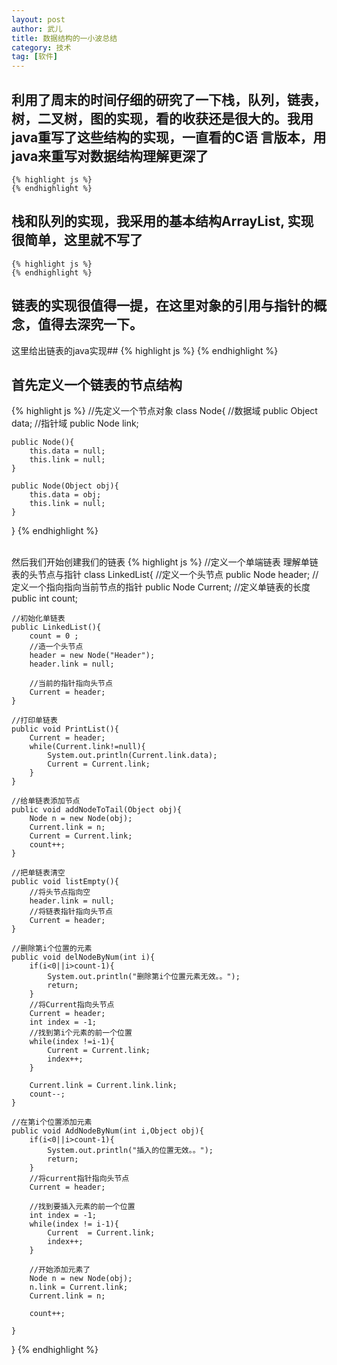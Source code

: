 ```yaml
---
layout: post
author: 武儿
title: 数据结构的一小波总结
category: 技术
tag: [软件]
---
```



## 利用了周末的时间仔细的研究了一下栈，队列，链表，树，二叉树，图的实现，看的收获还是很大的。我用java重写了这些结构的实现，一直看的C语   言版本，用java来重写对数据结构理解更深了  ##
	{% highlight js %}
	{% endhighlight %}
## 栈和队列的实现，我采用的基本结构**ArrayList**, 实现很简单，这里就不写了 ##
	{% highlight js %}
	{% endhighlight %}
## 链表的实现很值得一提，在这里对象的引用与指针的概念，值得去深究一下。
这里给出链表的java实现##
	{% highlight js %}
	{% endhighlight %}
<h2>首先定义一个链表的节点结构</h2>
{% highlight js %}
	//先定义一个节点对象
class Node{
	//数据域
	public Object data;
	//指针域
	public Node link;
	
	public Node(){
		this.data = null;
		this.link = null;
	}
	
	public Node(Object obj){
		this.data = obj;
		this.link = null;
	}
}
{% endhighlight %}

<br/>
然后我们开始创建我们的链表
{% highlight js %}
//定义一个单端链表   理解单链表的头节点与指针
class LinkedList{
	//定义一个头节点
	public Node header;
	//定义一个指向指向当前节点的指针
	public Node Current;
	//定义单链表的长度
	public  int count;
	
	//初始化单链表
	public LinkedList(){
		count = 0 ;
		//造一个头节点
		header = new Node("Header");
		header.link = null;
		
		//当前的指针指向头节点
		Current = header;
	}
	
	//打印单链表
	public void PrintList(){
		Current = header;
		while(Current.link!=null){
			System.out.println(Current.link.data);
			Current = Current.link;
		}
	}
	
	//给单链表添加节点
	public void addNodeToTail(Object obj){
		Node n = new Node(obj);
		Current.link = n;
		Current = Current.link;
		count++;
	}
	
	//把单链表清空
	public void listEmpty(){
		//将头节点指向空
		header.link = null;
		//将链表指针指向头节点
		Current = header;
	}
	
	//删除第i个位置的元素
	public void delNodeByNum(int i){
		if(i<0||i>count-1){
			System.out.println("删除第i个位置元素无效。。");
			return;
		}
		//将Current指向头节点
		Current = header;
		int index = -1;                                                     
		//找到第i个元素的前一个位置
		while(index !=i-1){
			Current = Current.link;
			index++;
		}
		
		Current.link = Current.link.link; 
		count--;
	}
	
	//在第i个位置添加元素
	public void AddNodeByNum(int i,Object obj){
		if(i<0||i>count-1){
			System.out.println("插入的位置无效。。");
			return;
		}
		//将current指针指向头节点
		Current = header;
		
		//找到要插入元素的前一个位置
		int index = -1;
		while(index != i-1){
			Current  = Current.link;
			index++;
		}
		
		//开始添加元素了
		Node n = new Node(obj);
		n.link = Current.link;
		Current.link = n;
		
		count++;
		
	}
}
{% endhighlight %}
